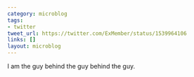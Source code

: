 ```yaml
---
category: microblog
tags:
- twitter
tweet_url: https://twitter.com/ExMember/status/1539964106
links: []
layout: microblog
---
```

I am the guy behind the guy behind the guy.
